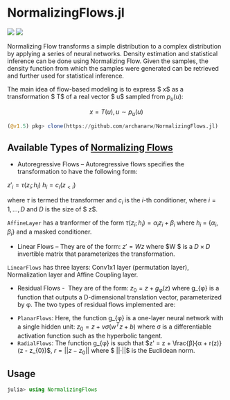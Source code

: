 # NormalizingFlows.jl

[![](https://img.shields.io/badge/docs-stable-blue.svg)](https://archanarw.github.io/NormalizingFlows.jl/stable)
[![](https://img.shields.io/badge/docs-dev-blue.svg)](https://archanarw.github.io/NormalizingFlows.jl/dev)

Normalizing Flow transforms a simple distribution to a complex distribution by applying a series of neural networks. Density estimation and statistical inference can be done using Normalizing Flow. Given the samples, the density function from which the samples were generated can be retrieved and further used for statistical inference.

The main idea of flow-based modeling is to express $ x$ as a transformation $ T$ of a real vector $ u$ sampled from $p_{u}(u)$:

$$x = T(u), u ∼ p_{u}(u)$$


<!-- ## Installation -->

```julia
(@v1.5) pkg> clone(https://github.com/archanarw/NormalizingFlows.jl)
```

## Available Types of [Normalizing Flows](https://arxiv.org/pdf/1912.02762.pdf)

* Autoregressive Flows –⁠ 
Autoregressive flows specifies the transformation to have the following form:

$z'_{i} = τ (z_{i}; h_{i})$ 
$h_{i} = c_{i}(z_{<i})$

where $τ$ is termed the transformer and $c_{i}$ is the $i$-th conditioner, where $i = 1, ..., D$ and $D$ is the size of $ z$.

`AffineLayer` has a tranformer of the form $τ(z_{i}; h_{i}) = α_{i}z_{i} + β_{i}$ where $h_{i}$ = {$α_{i}$, $β_{i}$} and a masked conditioner.

* Linear Flows –⁠
They are of the form: $z' = Wz$ where $W $ is a $D×D$ invertible matrix that parameterizes the transformation.

`LinearFlows` has three layers: Conv1x1 layer (permutation layer), Normalization layer and Affine Coupling layer.

* Residual Flows -
⁠ They are of the form: $z_{0} = z + g_{φ}(z)$ where g_{φ} is a function that outputs a D-dimensional translation vector, parameterized by φ.
The two types of residual flows implemented are:
- `PlanarFlows`: Here, the function g_{φ} is a one-layer neural network with a single hidden unit: $z_{0} = z + vσ(w^{T}z + b)$ where σ is a differentiable activation function such as the hyperbolic tangent.
- `RadialFlows`: The function g_{φ} is such that
$z' = z + \frac{β}{α + r(z)} (z - z_{0})$, $r = ||z - z_{0}||$ where $ ||·||$ is the Euclidean norm.

## Usage

```julia
julia> using NormalizingFlows
```

<!-- ### Construction and Evaluation -->

